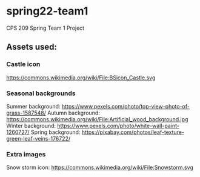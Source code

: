 # spring22-team1
CPS 209 Spring Team 1 Project
## Assets used:

### Castle icon
https://commons.wikimedia.org/wiki/File:BSicon_Castle.svg

### Seasonal backgrounds
Summer background: https://www.pexels.com/photo/top-view-photo-of-grass-1587548/
Autumn background: https://commons.wikimedia.org/wiki/File:Artificial_wood_background.jpg
Winter background: https://www.pexels.com/photo/white-wall-paint-1260727/
Spring background: https://pixabay.com/photos/leaf-texture-green-leaf-veins-176722/

### Extra images
Snow storm icon: https://commons.wikimedia.org/wiki/File:Snowstorm.svg
